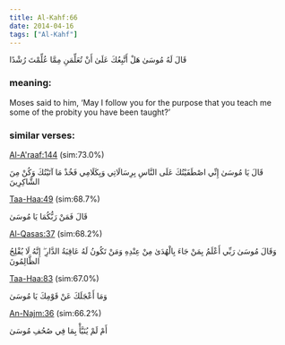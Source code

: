 ```yaml
---
title: Al-Kahf:66
date: 2014-04-16
tags: ["Al-Kahf"]
---
```

قَالَ لَهُ مُوسَىٰ هَلْ أَتَّبِعُكَ عَلَىٰ أَنْ تُعَلِّمَنِ مِمَّا عُلِّمْتَ رُشْدًا
### meaning: 
Moses said to him, ‘May I follow you for the purpose that you teach me some of the probity you have been taught?’
### similar verses: 

[Al-A'raaf:144](/7/144) (sim:73.0%)

قَالَ يَا مُوسَىٰ إِنِّي اصْطَفَيْتُكَ عَلَى النَّاسِ بِرِسَالَاتِي وَبِكَلَامِي فَخُذْ مَا آتَيْتُكَ وَكُنْ مِنَ الشَّاكِرِينَ

[Taa-Haa:49](/20/49) (sim:68.7%)

قَالَ فَمَنْ رَبُّكُمَا يَا مُوسَىٰ

[Al-Qasas:37](/28/37) (sim:68.2%)

وَقَالَ مُوسَىٰ رَبِّي أَعْلَمُ بِمَنْ جَاءَ بِالْهُدَىٰ مِنْ عِنْدِهِ وَمَنْ تَكُونُ لَهُ عَاقِبَةُ الدَّارِ ۖ إِنَّهُ لَا يُفْلِحُ الظَّالِمُونَ

[Taa-Haa:83](/20/83) (sim:67.0%)

وَمَا أَعْجَلَكَ عَنْ قَوْمِكَ يَا مُوسَىٰ

[An-Najm:36](/53/36) (sim:66.2%)

أَمْ لَمْ يُنَبَّأْ بِمَا فِي صُحُفِ مُوسَىٰ
